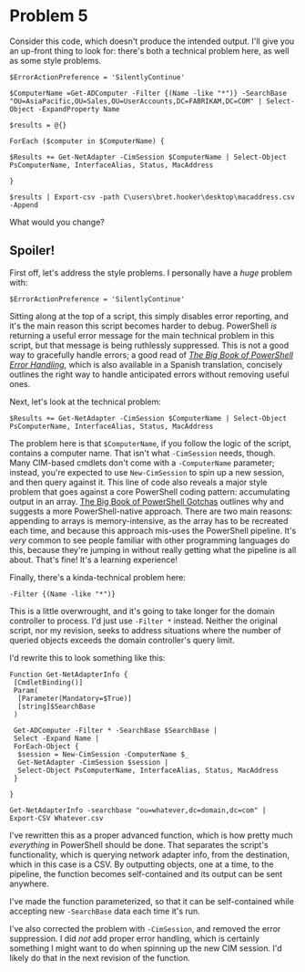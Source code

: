 # Problem 5
Consider this code, which doesn't produce the intended output. I'll give you an up-front thing to look for: there's both a technical problem here, as well as some style problems.

```
$ErrorActionPreference = 'SilentlyContinue'

$ComputerName =Get-ADComputer -Filter {(Name -like "*")} -SearchBase "OU=AsiaPacific,OU=Sales,OU=UserAccounts,DC=FABRIKAM,DC=COM" | Select-Object -ExpandProperty Name

$results = @{}

ForEach ($computer in $ComputerName) {

$Results += Get-NetAdapter -CimSession $ComputerName | Select-Object PsComputerName, InterfaceAlias, Status, MacAddress

}

$results | Export-csv -path C\users\bret.hooker\desktop\macaddress.csv -Append
```

What would you change?

## Spoiler!
First off, let's address the style problems. I personally have a _huge_ problem with:

```
$ErrorActionPreference = 'SilentlyContinue'
```

Sitting along at the top of a script, this simply disables error reporting, and it's the main reason this script becomes harder to debug. PowerShell _is_ returning a useful error message for the main technical problem in this script, but that message is being ruthlessly suppressed. This is not a good way to gracefully handle errors; a good read of [_The Big Book of PowerShell Error Handling_](https://leanpub.com/thebigbookofpowershellerrorhandling), which is also available in a Spanish translation, concisely outlines the right way to handle anticipated errors without removing useful ones.

Next, let's look at the technical problem:

```
$Results += Get-NetAdapter -CimSession $ComputerName | Select-Object PsComputerName, InterfaceAlias, Status, MacAddress
```

The problem here is that `$ComputerName`, if you follow the logic of the script, contains a computer name. That isn't what `-CimSession` needs, though. Many CIM-based cmdlets don't come with a `-ComputerName` parameter; instead, you're expected to use `New-CimSession` to spin up a new session, and then query against it. This line of code also reveals a major style problem that goes against a core PowerShell coding pattern: accumulating output in an array. [The Big Book of PowerShell Gotchas](https://leanpub.com/thebigbookofpowershellgotchas) outlines why and suggests a more PowerShell-native approach. There are two main reasons: appending to arrays is memory-intensive, as the array has to be recreated each time, and because this approach mis-uses the PowerShell pipeline. It's _very_ common to see people familiar with other programming languages do this, because they're jumping in without really getting what the pipeline is all about. That's fine! It's a learning experience! 

Finally, there's a kinda-technical problem here:

```
-Filter {(Name -like "*")}
```

This is a little overwrought, and it's going to take longer for the domain controller to process. I'd just use `-Filter *` instead. Neither the original script, nor my revision, seeks to address situations where the number of queried objects exceeds the domain controller's query limit.

I'd rewrite this to look something like this:

```
Function Get-NetAdapterInfo {
 [CmdletBinding()]
 Param(
  [Parameter(Mandatory=$True)]
  [string]$SearchBase
 )
 
 Get-ADComputer -Filter * -SearchBase $SearchBase |
 Select -Expand Name |
 ForEach-Object {
  $session = New-CimSession -ComputerName $_
  Get-NetAdapter -CimSession $session | 
  Select-Object PsComputerName, InterfaceAlias, Status, MacAddress
 }

}

Get-NetAdapterInfo -searchbase "ou=whatever,dc=domain,dc=com" | Export-CSV Whatever.csv
```

I've rewritten this as a proper advanced function, which is how pretty much _everything_ in PowerShell should be done. That separates the script's functionality, which is querying network adapter info, from the destination, which in this case is a CSV. By outputting objects, one at a time, to the pipeline, the function becomes self-contained and its output can be sent anywhere. 

I've made the function parameterized, so that it can be self-contained while accepting new `-SearchBase` data each time it's run.

I've also corrected the problem with `-CimSession`, and removed the error suppression. I did _not_ add proper error handling, which is certainly something I might want to do when spinning up the new CIM session. I'd likely do that in the next revision of the function.
 
